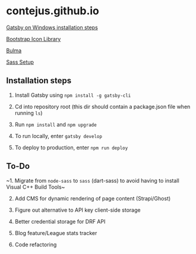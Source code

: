 # contejus.github.io

[Gatsby on Windows installation steps](https://www.gatsbyjs.org/docs/gatsby-on-windows/)

[Bootstrap Icon Library](https://icons.getbootstrap.com/)

[Bulma](https://bulma.io/)

[Sass Setup](https://sass-lang.com/install)

## Installation steps

1. Install Gatsby using `npm install -g gatsby-cli`

2. Cd into repository root (this dir should contain a package.json file when running `ls`)

3. Run `npm install` and `npm upgrade`

4. To run locally, enter `gatsby develop`

5. To deploy to production, enter `npm run deploy`

## To-Do

~1. Migrate from `node-sass` to `sass` (dart-sass) to avoid having to install Visual C++ Build Tools~

2. Add CMS for dynamic rendering of page content (Strapi/Ghost)

3. Figure out alternative to API key client-side storage

4. Better credential storage for DRF API

5. Blog feature/League stats tracker

6. Code refactoring
